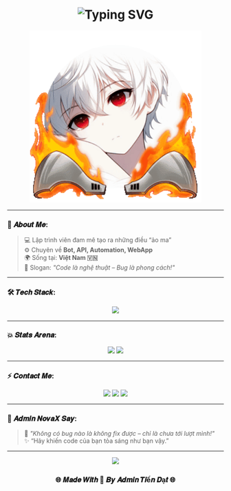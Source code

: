 <!-- 💀 Admin Tiến Đạt 💀 -->
<h1 align="center">
  <img src="https://readme-typing-svg.herokuapp.com?font=Righteous&size=35&duration=4000&pause=1000&color=FF00FF&center=true&vCenter=true&width=500&lines=🧠+Admin+Tiến+Đạt+⚙️;🚀+Developer+From+Vietnam;🔥+Welcome+To+My+World+😎" alt="Typing SVG" />
</h1>

<p align="center">
  <img src="https://raw.githubusercontent.com/datzk25/file/refs/heads/main/discord_fake_avatar_decorations_1760355131750.gif" width="400px" />
</p>

---

### 🌈 𝑨𝒃𝒐𝒖𝒕 𝑴𝒆:
> 💻 Lập trình viên đam mê tạo ra những điều “ảo ma” <br>
> ⚙️ Chuyên về **Bot, API, Automation, WebApp** <br>
> 🌍 Sống tại: **Việt Nam 🇻🇳** <br>
> 🧠 Slogan: *"Code là nghệ thuật – Bug là phong cách!"* <br>

---

### 🛠️ 𝑻𝒆𝒄𝒉 𝑺𝒕𝒂𝒄𝒌:
<p align="center">
  <img src="https://skillicons.dev/icons?i=python,nodejs,js,html,css,github,vscode,linux" />
</p>

---

### 💥 𝑺𝒕𝒂𝒕𝒔 𝑨𝒓𝒆𝒏𝒂:
<p align="center">
  <img src="https://github-readme-stats.vercel.app/api?username=datzk25&show_icons=true&theme=radical" width="49%" />
  <img src="https://github-readme-streak-stats.herokuapp.com/?user=datzk25&theme=radical" width="49%" />
</p>

---

### ⚡ 𝑪𝒐𝒏𝒕𝒂𝒄𝒕 𝑴𝒆:
<p align="center">
  <a href="https://facebook.com/datreal27"><img src="https://img.shields.io/badge/Facebook-%231877F2.svg?&style=for-the-badge&logo=facebook&logoColor=white" /></a>
  <a href="mailto:yourmail@gmail.com"><img src="https://img.shields.io/badge/Gmail-D14836?style=for-the-badge&logo=gmail&logoColor=white" /></a>
  <a href="https://github.com/datzk25"><img src="https://img.shields.io/badge/GitHub-171515?style=for-the-badge&logo=github&logoColor=white" /></a>
</p>

---

### 🧠 𝑨𝒅𝒎𝒊𝒏 𝑵𝒐𝒗𝒂𝑿 𝑺𝒂𝒚:
> 💬 *"Không có bug nào là không fix được – chỉ là chưa tới lượt mình!"*  
> ✨ “Hãy khiến code của bạn tỏa sáng như bạn vậy.”

---

<p align="center">
  <img src="https://i.imgur.com/ZV1vV8z.gif" width="400px" />
</p>

<h3 align="center">🌐 𝑴𝒂𝒅𝒆 𝑾𝒊𝒕𝒉 💖 𝑩𝒚 𝑨𝒅𝒎𝒊𝒏 𝑻𝒊ế𝒏 𝑫ạ𝒕 🌐</h3>
